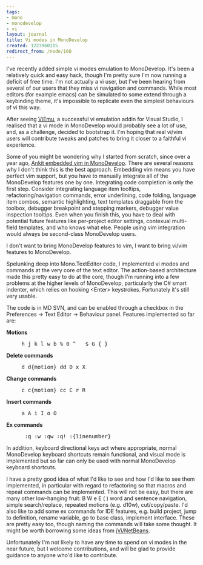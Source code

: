 ```yaml
---
tags:
- mono
- monodevelop
- vi
layout: journal
title: Vi modes in MonoDevelop
created: 1223960115
redirect_from: /node/160
---
```

I've recently added simple vi modes emulation to MonoDevelop. It's been a relatively quick and easy hack, though I'm pretty sure I'm now running a deficit of free time. I'm not actually a vi user, but I've been hearing from several of our users that they miss vi navigation and commands.<!--break--> While most editors (for example emacs) can be simulated to some extend through a keybinding theme, it's impossible to replicate even the simplest behaviours of vi this way.

After seeing <a href="http://www.viemu.com/">ViEmu</a>, a successful vi emulation addin for Visual Studio, I realised that a vi mode in MonoDevelop would probably see a lot of use, and, as a challenge, decided to bootstrap it. I'm hoping that real vi/vim users will contribute tweaks and patches to bring it closer to a faithful vi experience.

Some of you might be wondering why I started from scratch, since over a year ago, <a href="http://ankitjain.org/blog/2007/06/30/integrating-vim-with-monodevelop/">Ankit embedded vim in MonoDevelop</a>. There are several reasons why I don't think this is the best approach. Embedding vim means you have perfect vim support, but you have to manually integrate all of the MonoDevelop features one by one. Integrating code completion is only the first step. Consider integrating language item tooltips, refactoring/navigation commands, error underlining, code folding, language item combos, semantic highlighting, text templates draggable from the toolbox, debugger breakpoint and stepping markers, debugger value inspection tooltips. Even when you finish this, you have to deal with potential future features like per-project editor settings, contexual multi-field templates, and who knows what else. People using vim integration would always be second-class MonoDevelop users.

I don't want to bring MonoDevelop features to vim, I want to bring vi/vim features to MonoDevelop.

Spelunking deep into Mono.TextEditor code, I implemented vi modes and commands at the very core of the text editor. The action-based architecture made this pretty easy to do at the core, though I'm running into a few problems at the higher levels of MonoDevelop, particularly the C# smart indenter, which relies on hooking &lt;Enter&gt; keystrokes. Fortunately it's still very usable. 

The code is in MD SVN, and can be enabled through a checkbox in the Preferences -> Text Editor -> Behaviour panel. Features implemented so far are:
<dl>
<dt><strong>Motions</strong></dt><dd><pre>h j k l w b % 0 ^ _ $ G { }</pre></dd>
<dt><strong>Delete commands</strong></dt><dd><pre>d d{motion} dd D x X</pre></dd>
<dt><strong>Change commands</strong></dt><dd><pre>c c{motion} cc C r R</pre></dd>
<dt><strong>Insert commands</strong></dt><dd><pre>a A i I o O</pre></dd>
<dt><strong>Ex commands</strong></dt><dd><pre> :q :w :qw :q! :{linenumber}</pre></dd>
</dl>

In addition, keyboard directional keys act where appropriate, normal MonoDevelop keyboard shortcuts remain functional, and visual mode is implemented but so far can only be used with normal MonoDevelop keyboard shortcuts.

I have a pretty good idea of what I'd like to see and how I'd like to see them implemented, in particular with regard to refactoring so that macros and repeat commands can be implemented. This will not be easy, but there are many other low-hanging fruit: B W e E ( ) word and sentence navigation, simple search/replace, repeated motions (e.g. d10w), cut/copy/paste. I'd also like to add some ex commands for IDE features, e.g. build project, jump to definition, rename variable, go to base class, implement interface. These are pretty easy too, though naming the commands will take some thought. It might be worth borrowing some ideas from <a href="http://jvi.sourceforge.net/ReadmeNetBeans.html">jVi/NetBeans</a>.

Unfortunately I'm not likely to have any time to spend on vi modes in the near future, but I welcome contributions, and will be glad to provide guidance to anyone who'd like to contribute.

